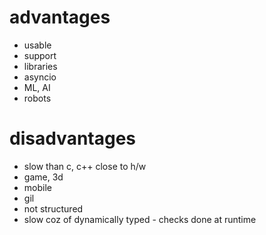 # advantages
- usable
- support
- libraries
- asyncio
- ML, AI
- robots

# disadvantages
- slow than c, c++ close to h/w
- game, 3d
- mobile
- gil
- not structured
- slow coz of dynamically typed - checks done at runtime